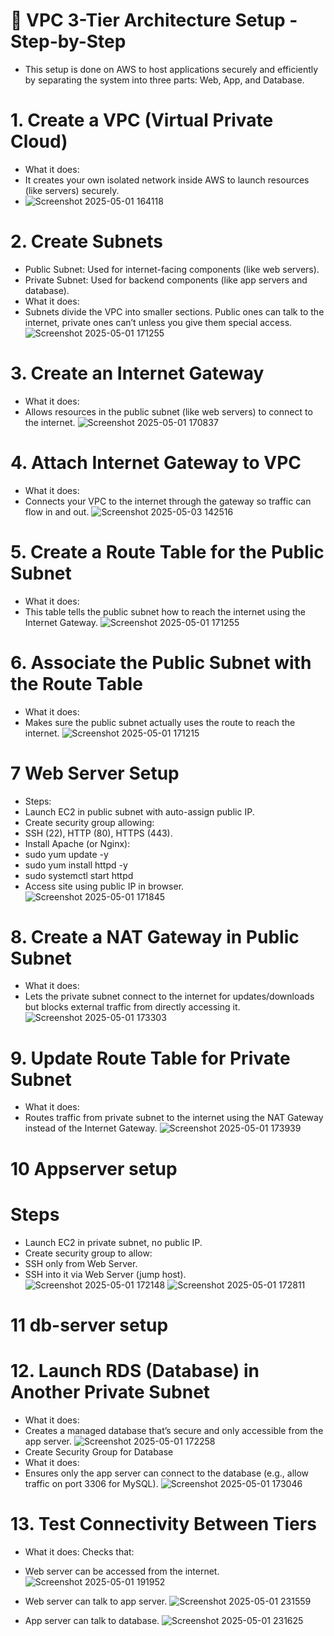 # 🧱 VPC 3-Tier Architecture Setup - Step-by-Step
- This setup is done on AWS to host applications securely and efficiently by separating the system into three parts: Web, App, and Database.

# 1. Create a VPC (Virtual Private Cloud)
- What it does:
- It creates your own isolated network inside AWS to launch resources (like servers) securely.
- ![Screenshot 2025-05-01 164118](https://github.com/user-attachments/assets/6ab94d0d-7f43-4b29-85df-00e36d3e0f6b)

# 2. Create Subnets
- Public Subnet: Used for internet-facing components (like web servers).
- Private Subnet: Used for backend components (like app servers and database).
- What it does:
- Subnets divide the VPC into smaller sections. Public ones can talk to the internet, private ones can’t unless you give them special access.
 ![Screenshot 2025-05-01 171255](https://github.com/user-attachments/assets/bebc34d9-d052-4c9d-a4ae-b492737c2acf)


# 3. Create an Internet Gateway
- What it does:
- Allows resources in the public subnet (like web servers) to connect to the internet.
![Screenshot 2025-05-01 170837](https://github.com/user-attachments/assets/ac150258-1c9c-40a6-8688-1fa983b804b0)

# 4. Attach Internet Gateway to VPC
- What it does:
- Connects your VPC to the internet through the gateway so traffic can flow in and out.
![Screenshot 2025-05-03 142516](https://github.com/user-attachments/assets/0907744d-965f-4506-8768-139e3533ad9c)

# 5. Create a Route Table for the Public Subnet
- What it does:
- This table tells the public subnet how to reach the internet using the Internet Gateway.
![Screenshot 2025-05-01 171255](https://github.com/user-attachments/assets/3f77ab12-9542-48a4-bd79-5fca531a9c5c)

# 6. Associate the Public Subnet with the Route Table
- What it does:
- Makes sure the public subnet actually uses the route to reach the internet.
![Screenshot 2025-05-01 171215](https://github.com/user-attachments/assets/34233231-8112-488b-aa6c-ec454632de24)

# 7 Web Server Setup
- Steps:
- Launch EC2 in public subnet with auto-assign public IP.
- Create security group allowing:
- SSH (22), HTTP (80), HTTPS (443).
- Install Apache (or Nginx):
- sudo yum update -y
- sudo yum install httpd -y
- sudo systemctl start httpd
- Access site using public IP in browser.
 ![Screenshot 2025-05-01 171845](https://github.com/user-attachments/assets/f5bbc86d-d6e4-4978-be1e-e26237c14076)

# 8. Create a NAT Gateway in Public Subnet
- What it does:
- Lets the private subnet connect to the internet for updates/downloads but blocks external traffic from directly accessing it.
 ![Screenshot 2025-05-01 173303](https://github.com/user-attachments/assets/9a705992-e70a-4be0-9940-ea5fe6781a5f)

# 9. Update Route Table for Private Subnet
- What it does:
- Routes traffic from private subnet to the internet using the NAT Gateway instead of the Internet Gateway.
![Screenshot 2025-05-01 173939](https://github.com/user-attachments/assets/87cd19a0-81d3-41a5-9103-6eda550a3ca8)

# 10 Appserver setup
# Steps
- Launch EC2 in private subnet, no public IP.
- Create security group to allow:
- SSH only from Web Server.
- SSH into it via Web Server (jump host).
![Screenshot 2025-05-01 172148](https://github.com/user-attachments/assets/4d3b7e96-9a0e-42f2-943e-607b53dc2200)
![Screenshot 2025-05-01 172811](https://github.com/user-attachments/assets/82c37b08-8b59-4bd5-8385-2a4f46b17a44)

# 11 db-server setup
# 12. Launch RDS (Database) in Another Private Subnet
- What it does:
- Creates a managed database that’s secure and only accessible from the app server.
![Screenshot 2025-05-01 172258](https://github.com/user-attachments/assets/58682d2f-ed1b-44e9-a6d3-0d5168ff22a8)
- Create Security Group for Database
- What it does:
- Ensures only the app server can connect to the database (e.g., allow traffic on port 3306 for MySQL).
![Screenshot 2025-05-01 173046](https://github.com/user-attachments/assets/d9643cc4-cef9-49df-9fd4-96b9b04fb2e4)

# 13. Test Connectivity Between Tiers
- What it does:
Checks that:

- Web server can be accessed from the internet. ![Screenshot 2025-05-01 191952](https://github.com/user-attachments/assets/fe815ccb-e263-4eb6-b105-1c218275aac0)
- Web server can talk to app server.            ![Screenshot 2025-05-01 231559](https://github.com/user-attachments/assets/6c033f2b-e0bb-40ef-81f8-7ec63403f1b7)
- App server can talk to database.              ![Screenshot 2025-05-01 231625](https://github.com/user-attachments/assets/ce54781c-0035-4a95-b653-1d5179ae5007)
